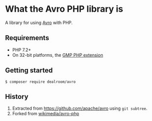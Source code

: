 What the Avro PHP library is
============================

A library for using [Avro](http://avro.apache.org/) with PHP.

Requirements
------------
 * PHP 7.2+
 * On 32-bit platforms, the [GMP PHP extension](http://php.net/gmp)

Getting started
---------------
```
$ composer require dealroom/avro
```

History
-------
1. Extracted from https://github.com/apache/avro using `git subtree`.
2. Forked from [wikimedia/avro-php](https://github.com/wikimedia/avro-php)
